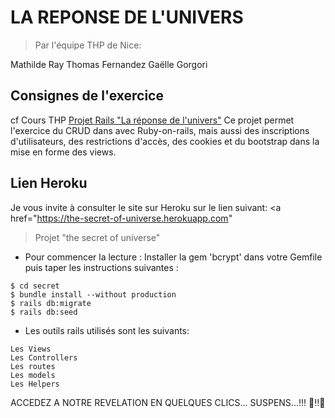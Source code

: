 # LA REPONSE DE L'UNIVERS

> Par l'équipe THP de Nice:

 Mathilde Ray
 Thomas Fernandez
 Gaëlle Gorgori

## Consignes de l'exercice

cf Cours THP <a href="https://www.thehackingproject.org/week/5/day/4">Projet Rails "La réponse de l'univers"</a>
Ce projet permet l'exercice du CRUD dans avec Ruby-on-rails, mais aussi des inscriptions d'utilisateurs, des restrictions d'accès, des cookies et du bootstrap dans la mise en forme des views.

## Lien Heroku

Je vous invite à consulter le site sur Heroku sur le lien suivant: <a href="https://the-secret-of-universe.herokuapp.com"
>Projet "the secret of universe"</a>

* Pour commencer la lecture :
Installer la gem 'bcrypt' dans votre Gemfile puis taper les
instructions suivantes :
```
$ cd secret
$ bundle install --without production
$ rails db:migrate
$ rails db:seed
```

* Les outils rails utilisés sont les suivants:
```
Les Views
Les Controllers
Les routes
Les models
Les Helpers
```
ACCEDEZ A NOTRE REVELATION EN QUELQUES CLICS... SUSPENS...!!! 🌠‼️👾
